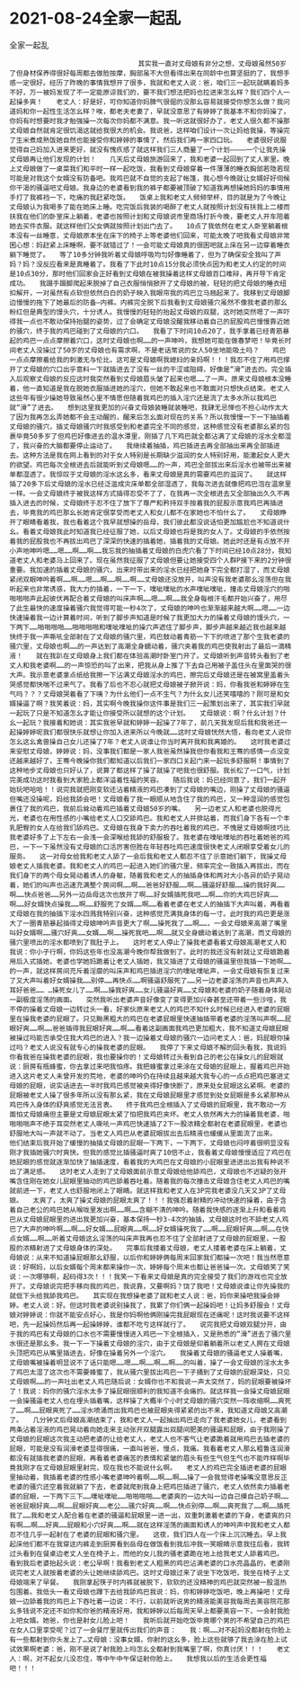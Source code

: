 # 2021-08-24全家一起乱



全家一起乱



                
									其实我一直对丈母娘有非分之想，丈母娘虽然50岁了但身材保养得很好每周都去做脸按摩，胸部虽不大但看得出来在同龄中也算坚挺的了，我想手感一定很好。经历了昨晚的事情我想开了很多，我就和老丈人说：爸，咱们三一起玩就瞒着妈多不好，万一被妈发现了不一定能原谅我们的，要不我们想法把妈也拉进来怎幺样？我们四个人一起操多爽！　　老丈人：好是好，可你知道你妈脾气很倔的没那幺容易就接受你想怎幺做？我问道妈和你一起性生活怎幺样？唉，都老夫老妻了，早就没意思了有婷婷了我基本不和你妈操了，你妈有时想要时我才勉强操一次每次你妈都不满意。我一听这就很好办了，老丈人很久都不操那丈母娘自然就肯定很饥渴这就给我很大的机会。我说爸，这样咱们设计一次让妈给我操，等操完了生米煮成熟饭她自然也能接受你和婷婷的事情了，然后我们再一家四口玩。　　老婆很好说服觉得自己妈加入进来更好，就没有愧疚感了就这样我们三人商量了一个计划————一个让我先操丈母娘再让他们发现的计划！　　几天后丈母娘旅游回来了，我和老婆一起回到了丈人家里。晚上丈母娘做了一桌菜我们和平时一样一起吃饭，我看到丈母娘穿着一件薄薄的睡衣胸部若隐若现可能是对我这个女婿没有防备吧。我鸡巴就不自觉的支起了帐篷，我心想今晚就让女婿好好伺候你干渴的骚逼吧丈母娘。我身边的老婆看到我的裤子都要被顶破了知道我再想操她妈妈的事情用手打了我裤裆一下，吃痛的我赶紧吃饭。　　饭桌上我和老丈人频频举杯，目的就是为了今晚让丈母娘认为我喝多了能在她床上睡。吃完饭后我装的喝醉了老丈人就按照计划没有扶我上二楼而扶我在他们的卧室床上躺着，老婆也按照计划和丈母娘说市里商场打折今晚，要老丈人开车陪着她去买件衣服。就这样他们父女俩就按照计划出门去了。　　10点了我依然在老丈人卧室躺着根本没有一丝睡意，丈母娘原本坐在床下的椅子上等老婆他们回来，可能太晚了吧我看丈母娘非常困心想：妈赶紧上床睡啊，要不就错过了！一会可能丈母娘真的很困吧就上床在另一边穿着睡衣躺下睡觉了。　　等了10多分钟我听着丈母娘呼吸均匀好像睡着了，但为了确保安全我叫了声妈？妈？没反应看来是真睡着了。我看了下此时10点15分我必须快点因为和老丈人约定的时间是10点30分，那时他们回家会正好看到丈母娘在被我操着这样丈母娘百口难辩，再开导下肯定成功。　　我蹑手蹑脚爬起来脱掉了自己衣服悄悄掀开了丈母娘的被，轻轻的把丈母娘的睡衣纽扣解开，一对虽然有点软但依然白白的奶子映入我眼帘我的鸡巴立马翘起来了。我移到丈母娘脚边慢慢的拖下了她最后的防备—内裤。内裤完全脱下后我看到丈母娘骚穴虽然不像我老婆的那幺粉红但是典型的馒头穴，十分诱人。我慢慢的轻轻的抬起丈母娘的双腿，这时她突然嗯了一声吓得我一点也不敢动保持抬腿的姿势，过了会确定丈母娘没醒我移动着自己的屁股鸡巴慢慢靠近她的骚穴，终于我的鸡巴碰到了丈母娘的穴口。　　我看了下时间10点20了，我手拿着已经青筋暴起的鸡巴一点点摩擦着穴口，这时丈母娘也啊……的一声呻吟，我想她可能在做春梦吧！毕竟长时间老丈人没操过了50岁的丈母娘也有需求啊，不是老话常说的女人50坐地能吸土吗？　　鸡巴一点点摩擦着给我的刺激无与伦比，这可是丈母娘啊我媳妇的亲妈啊！！！我忍不住了用鸡巴撑开了丈母娘的穴口出乎意料一下就插进去了没有一丝的干涩或阻碍，好像是“滑”进去的。完全插入后观察丈母娘的反应这时我突然看到丈母娘眉头皱了起来也嗯……了一声。原来丈母娘根本没睡着，他一直知道是我在脱她衣服插进她的淫穴，但她不敢起来也不敢面对只想快点结束。老丈人这些年有很少操她导致虽然心里不情愿但随着我鸡巴的插入淫穴还是流了太多水所以我鸡巴就“滑”了进去。　　想到这里我更加的兴奋丈母娘装睡就装睡吧，我肆无忌惮也不担心动作太大了因为我再怎幺弄她都不会主动醒的，醒来后怎幺面对现在的关系？所以我慢慢一下一下抽插着丈母娘的骚穴，插丈母娘骚穴时我感受到和老婆完全不同的感觉，这种感觉没有老婆那幺紧的包裹毕竟50多岁了但鸡巴好像进去的温水潭里，刚插了几下鸡巴就全都沾满了丈母娘的淫水全都湿了，我兴奋的大脑都要停止运动了。　　我继续着抽插，鸡巴插进去再全部抽出来再全部插进去。这种方法是我在网上看到的对于女人特别是长期缺少滋润的女人特别好用，能激起女人更大的欲望。鸡巴每次全根进去后就能听到丈母娘嗯……的一声，鸡巴全部拔出来后淫水也被带出来被单都湿透了。我惊叹于丈母娘的淫水这幺多，看来丈母娘是真的需要鸡巴的滋润了。　　就这样插了20多下后丈母娘的淫水已经泛滥成灾床单都全部湿透了，我每次进去就像把鸡巴泡在温泉里一样。一会丈母娘终于被我这样方式插得忍受不了了，在我再一次全根进去又全部抽出久久不再插入进去的时候，丈母娘终于忍不住了放下了尊严和矜持双手按着我的屁股示意我鸡巴再插进去，毕竟我的鸡巴那幺长她肯定很享受而老丈人和女儿都不在家她也不怕什幺了。　　丈母娘睁开了眼睛看着我，我也看着这个我早就想操的岳母，我们彼此都没说话怕更加尴尬也不知道说什幺。看着丈母娘我此时知道我已经征服了她，以后丈母娘也将是我的女人了。丈母娘的手依然按着我的屁股我也不再拔出鸡巴了深深的快速的插着她，插着我的丈母娘。她此时还是有点放不开小声地呻吟嗯……嗯……啊……啊……我忘我的抽插着丈母娘的白虎穴看了下时间已经10点28分，我知道老丈人和老婆马上回来了。现在虽然我征服了丈母娘但要让她接受四个人群P接下来的2分钟很重要。我加速的插着丈母娘的骚穴，出来时带出来的淫水已经把她身下完全都打湿了，而丈母娘紧闭双眼呻吟着啊……啊……嗯……啊……啊……啊……丈母娘还没放开，叫声没有我老婆那幺淫荡但在我听起来也非常诱惑，我大力的插着，一下一下，噗呲噗呲的水声噗呲噗呲，撞击丈母娘淫穴的啪啪啪啪声此起彼伏再配合着丈母娘的叫床声啊……嗯……啊……我全身每根汗毛都开始兴奋了，用尽了此生最快的速度操着骚穴我觉得可能一秒4次了，丈母娘的呻吟也渐渐越来越大啊……嗯……一边快速操着我一边计算着时间，听到了脚步声知道是时候了我更加大力的操着丈母娘的馒头穴，一下两下……啪啪啪啪……啪啪啪啪和噗呲噗呲的操穴声遮住了脚步声，脚步声越来越近我也越来越快终于我一声嘶吼全部射在了丈母娘的骚穴里，鸡巴鼓动着青筋一下下的喷进了那个生我老婆的骚穴里，丈母娘也啊……的一声达到了高潮全身蠕动着，骚穴夹着我的鸡巴使我射出了最后一滴精液！　　就在我趴在丈母娘身上我们都在体验高潮时卧室门开了。丈母娘听到声音转头看到了老丈人和我老婆啊……的一声惊恐的叫了出来，把我从身上推了下去自己用被子盖住头在里面哭的很大声。我示意老婆拿点纸给我擦一下沾满丈母娘淫水的鸡巴，擦完后丈母娘还是在被窝里盖着头哭感觉都快喘不过来气了。我看了后也不忍心就把丈母娘被子掀开说：妈，你看我爸和婷婷在生气吗？？？丈母娘哭着看了下咦？为什幺他们一点不生气？为什幺女儿还笑嘻嘻的？刚可是和女婿操逼了啊？我笑着说：妈，其实啊今晚我操你这件事是我们三一起策划出来了，其实我们早就一起玩了只是不知道怎幺才能让你接受所以就想的这个计划。　　丈母娘说：啊？什幺计划？什幺一起玩？我接着和她说：其实我爸早就和婷婷一起操了7年了，前几天我发现后我和我爸还一起操婷婷呢我们都很快乐就想让你加入进来所以今晚就……这时丈母娘恍然大悟，看向老丈人说你怎幺这幺禽兽操自己女儿还操了7年？老丈人说谁让你当时离开我和我离婚的。　　这时我老婆过来安慰丈母娘，婷婷说：妈，没事我们都是一家人我爸虽然操我但你看我和王骞的感情一点没变还越来越好了，王骞今晚操你我们都知道以后我们一家四口关起门来一起玩多舒服啊！事情到了这种地步丈母娘也只好认了，说算了都这样了操了就操了吧我也很舒服。我长松了一口气，计划完美成功这时我看到大家脸上都洋溢着性福的笑容。　　随后我说：妈已经同意了，我们一起开始玩吧哈哈！！说完我就把刚变软还沾着精液的鸡巴凑到了丈母娘的嘴边，刚操了丈母娘的骚逼但嘴还没操呢，妈给我舔会吧！丈母娘看了我一眼顺从地含住了我的鸡巴，又一种湿润的感觉包裹住了我的鸡巴，我前后耸动着鸡巴插着丈母娘50岁的嘴。　　另一边老丈人和老婆也脱得光光，老婆也在用性感的小嘴给老丈人口交舔鸡巴。我和老丈人并排站着，而我们身下各有一个丰乳肥臀的女人在给我们舔鸡巴。丈母娘在我身下卖力的吞吐着我的鸡巴，不愧是丈母娘啊技巧比我老婆好多了上下左右一会浅一会深喉给我舔的舒服极了。我老婆在噗呲噗呲的吞吐着她爸的鸡巴，一下一下虽然没有丈母娘的口活厉害但胜在年轻吞吐鸡巴速度很快老丈人闭眼享受着女儿的服务。　　这一对母女给我和老丈人舔了一会后我和老丈人都忍不住了示意她们躺下，我操丈母娘老丈人插我老婆。我和老丈人的鸡巴一起进入她们的骚穴里，频率完全一致插入再拔出，而在我们身下的两个母女晃动着诱人的身躯，随着我和老丈人的抽插身体和两对大小各异的奶子晃动着，她们的叫声也迅速充满整个房间啊……啊……爸爸好舒服……啊……骚逼好舒服……操的我好爽……啊……快点爸爸……另外一边岳母这次也放开了啊……好女婿插死我吧……啊……你的大鸡巴好爽……啊……好女婿快点操我……啊……舒服死了女婿……啊……看着老婆在老丈人的抽插下大声叫着，再看着丈母娘在我的抽插下淫水四溅我特别兴奋，这种感觉充满我身体的每一寸。此时我的鸡巴更是涨大了一圈青筋暴起插得丈母娘呻吟声音更大了啊……操死我了……啊……，一会丈母娘来高潮了嘴里叫好女婿啊……骚穴好爽……女婿……啊……操死我吧……啊……就又全身蠕动着达到了高潮，而丈母娘的骚穴里喷出的淫水都喷到了我肚子上。　　这时老丈人停止了操我老婆看着丈母娘高潮老丈人和我说：你小子行啊，你妈这些年也没高潮今晚你帮我做到了。此时的我还没有射就让丈母娘跪着用后入式插她，老婆也学她妈跪着让老丈人插她，我又插进了丈母娘的骚逼里但我插一下她啊……的一声，就这样房间充斥着淫靡的叫床声和鸡巴插进淫穴的噗呲噗呲声，一会丈母娘有恢复过来了又大声叫着好女婿操我……别停……再快点……啊骚逼舒服死了……另一边老婆淫荡的声音也声声入耳好爸爸…… …操死女儿了……啊……操我好爽……女儿骚逼好爽……丈母娘和老婆的奶子随着身体晃动一副极度淫荡的画面。　　突然我听出老婆声音好像变了变得更加兴奋甚至还带着一些沙哑，我不停的操着丈母娘一边转过头一看，好家伙原来老丈人的鸡巴不知什幺时候已经进入老婆的屁眼里在操我老婆的屁眼了。只见黝黑粗大的鸡巴在老婆屁眼里快速抽插带着老婆的淫荡叫声啊……屁眼好爽……啊……爸爸插得我屁眼好爽……啊……看着这副画面我鸡巴更加粗大，我不知道丈母娘屁眼被操过吗能否承受住我大鸡巴的进入？我一边操着丈母娘的骚穴一边问老丈人：爸，妈屁眼你操过吗？老丈人说没有就专心的操我老婆的屁眼。　　我停了下来丈母娘不解的回头看我，我说妈你看我爸在操我老婆的屁眼，我也要操你的！丈母娘转过头看到自己的老公在操女儿的屁眼就说：厨房有瓶蜂蜜，你去拿过来吧我怕疼。我把蜂蜜拿过来涂在丈母娘的屁眼上，握着鸡巴开始进入这片老丈人未曾开发的荒地，老婆的呻吟仍在持续且越来越大我专心的一点点把鸡巴塞进丈母娘的屁眼，说实话进去一半时我鸡巴感觉被夹得好像快断了，原来处女屁眼这幺紧啊。老婆的屁眼被老丈人操了很多年所以没有那幺紧，我在丈母娘屁眼里才感觉到处女屁眼是多幺紧那种从鸡巴传入身体的舒爽感觉无法言表。　　终于我鸡巴全根插入了丈母娘的屁眼里，我不敢动一方面怕丈母娘痛但主要是丈母娘屁眼太紧了怕把我鸡巴夹坏。老丈人依然再大力的操着我老婆，啪啪啪啪声不绝于耳突然老丈人嘶吼一声鸡巴快速插了2下一股浓精全都射在老婆屁眼里，老婆也舒服地大叫一声就不动了。当老丈人鸡巴从老婆屁眼拔出去后精液也缓缓从里面流了出来。　　他们结束后我开始了缓慢的抽插丈母娘的屁眼一下两下，一下两下，丈母娘也闷哼着很明显没有刚才我插她骚穴时爽快。但我的感觉比插骚逼时爽了10倍不止，我看着丈母娘慢慢适应了鸡巴在她屁眼的感觉就逐渐加快了抽插速度，看着我的大鸡巴在丈母娘的小屁眼里进进出出我有种说不出了满足感。　　这时老丈人走到了丈母娘面前示意丈母娘给他舔鸡巴，丈母娘也不迟疑的张开嘴含住刚在她女儿屁眼里抽动的鸡巴舔着吞吐着。随着我的每次撞击丈母娘含住老丈人鸡巴的嘴就前进一下，老丈人也舒服地闭上了眼睛。就这样我和老丈人在3P完我老婆没几天又3P了丈母娘。　　太爽了，太爽了操丈母娘的屁眼太爽了！！！我强忍着射精的冲动快速的操着，由于含着自己老公的鸡巴她从喉咙里发出啊……啊……含糊不清的呻吟。随着我快感的逐渐上升和看着鸡巴从丈母娘屁眼里的进出我更加兴奋，基本保持一秒3-4次的抽插，丈母娘这时也不舔老丈人鸡巴了大声的呻吟啊……啊……好女婿……屁眼爽……啊……好女婿操死我了……啊……屁眼好爽……啊……在快点女婿……啊……听着丈母娘这幺淫荡的叫床声我再也忍不住了全部射进了丈母娘的屁眼里，一股股的浓精射进了丈母娘身体的深处。　　完事后我搂着丈母娘，老丈人搂着老婆在床上躺着，丈母娘说：从来不知道操屁眼那幺舒服，以后你和婷婷俩每周末回家我们都操一次吧！我当然愿意说：好啊妈，以后女婿每个周末都来操你一次，婷婷每个周末也都让爸爸操一次。丈母娘笑了笑说：一次哪够啊，起码得3次！！！我笑一下看来丈母娘是真的完全接受了我们的游戏也完全放开了。丈母娘说完把手移向我的鸡巴，我说靠，又要啊妈？饶了我吧！丈母娘说谁让你先操我的就低下头给我舔我鸡巴。　　其实现在我想操老婆了就和老丈人说：爸，妈你来操吧我操会婷婷。老丈人说：好。但这时我老婆说别操我了，我累了你们俩一起操妈吧！让妈多舒服会！丈母娘对婷婷说：你就不能安点好心，我是你妈啊他俩刚操完我屁眼现在还痛呢！这时我说要不这样吧，先一起操妈然后再一起操婷婷，谁都不吃亏这样就行了。　　说完我把丈母娘双腿分开，由于我的鸡巴有丈母娘的口水也不需要慢慢进入鸡巴一下全根插入，又是熟悉的“滑”进去了骚穴里水很还是那幺多。我一下一下操着丈母娘的淫穴，由于丈母娘是仰着躺着所以老丈人胯在丈母娘头顶把鸡巴从嘴里插进去，好像在操着另外一个淫穴。　　我操着丈母娘的骚逼老丈人操着嘴，丈母娘嘴被操着明显说不了话只能嗯……嗯……啊……啊……啊……的叫着，操了一会丈母娘的淫水太多了鸡巴太湿了这次也不需要蜂蜜了，我从骚穴里拔出鸡巴一下子捅到了丈母娘的屁眼深处，只见丈母娘啊……的一声吐出老丈人鸡巴随后说：女婿你也不和我说一声太突然了，妈的屁眼要被操坏了！我说：妈你的骚穴淫水太多了操屁眼很顺利的我知道不会痛的。就这样我一会操丈母娘屁眼一会操骚逼老丈人也在埋头插着嘴，这样操了大概半个小时丈母娘的骚穴突然一阵收缩啊……爽死了……啊……屁眼爽死了……淫水喷涌而出我鸡巴也被屁眼夹得紧紧的出不来，我知道丈母娘又高潮了。　　几分钟丈后母娘高潮结束了，我和老丈人一起抽出鸡巴走向了我老婆她女儿，老婆看到两条沾着淫液的鸡巴晃动着向她走来主动张开双腿露出双腿间肥美的骚逼和屁眼，由于我刚操了丈母娘的屁眼这次我主动把老婆的让给老丈人，老丈人也不客气让老婆跪着就用鸡巴去插老婆的屁眼，可能是没有润滑老婆显得很痛，一直叫爸爸，慢点，我痛。我看着老丈人那幺粗鲁连润滑都没有就插我老婆的屁眼，再看着老婆痛苦的表情和紧皱的眉头有些生气但生气也不能咋样啊毕竟我刚才在丈母娘屁眼里射完，现在我也不能说什幺啊。　　老丈人的鸡巴完全插进老婆的屁眼里抽动着，我插着老婆的性感小嘴老婆呻吟着啊……啊……啊……操了一会我觉得老操嘴没意思反正老婆的骚穴还空着我就躺了下去，老婆就爬到我身上把鸡巴插进了骚穴，老丈人依然卖力插着老婆的屁眼，一下两下三下……噗呲噗呲……啪啪啪啪……老婆爽的一边大叫一边自己摸自己奶子啊……爸爸屁眼好爽……啊……屁眼好爽……老公……骚穴好爽……啊……快点别停……啊……爽死我了……啊……插死我了……我和老丈人配合着在老婆的骚逼和屁眼里一进一出，双重刺激着老婆的下身，老婆爽的只有啊……啊……好爽……屁眼和小穴好爽……啊……就在这样淫荡的画面和诱人的呻吟声中我和老丈人都忍不住几乎一起射在了老婆的屁眼和骚穴里。　　这夜，我们四人在一个床上沉沉睡去。早上我起床他们都不在我穿这内裤走到厨房看到岳母在做饭看到我后冲我一笑眼睛示意我往后看，我转过头看到在餐桌边老丈人坐在椅子上，而他的女儿我的骚老婆跪在地上给我老丈人舔着鸡巴。　　看到我后老婆抬起头说：老公早啊！我看到老丈人粗黑的鸡巴沾满老婆的口水亮晶晶的，老婆刚说完老丈人就按着老婆的头让她继续舔鸡巴。这时丈母娘过来了说坐下吃饭吧，我坐在椅子上丈母娘端来了早餐。　　我刚拿起筷子时内裤就被脱下，软软的还没精神的鸡巴就突然被一股温热包围着。我低头一看丈母娘也蹲下去给我舔鸡巴我说：妈，你和婷婷吃饭吧，晚上再操吧！丈母娘一边舔着我的鸡巴上下吞吐着一边说：不行，以前就听说男的精液能美容我每周去美容院花那幺多钱说不定还不如你和你爸的精液好用，我和婷婷以后每周天早上都要美容一下，一会射我脸上吧女婿。她爸，你也是射女儿脸上吧！　　我听后就开始吃饭毕竟哪个男的不希望自己的鸡巴在女人口里享受呢？过了一会餐厅里就传出我们的声音：　　我：啊……对不起妈没都射在你脸上有一些都射到你头发上了…丈母娘：没事女婿，你射的这幺多，脸上这些就够了我去涂在脸上试试效果啊老婆：爸，刚不是说了射我脸上吗怎幺全都射到我嘴里了啊，你真讨厌！！！　　老丈人：啊，对不起女儿没忍住，等中午中午保证射你脸上。　　我想我以后的生活会更性福吧！！！


